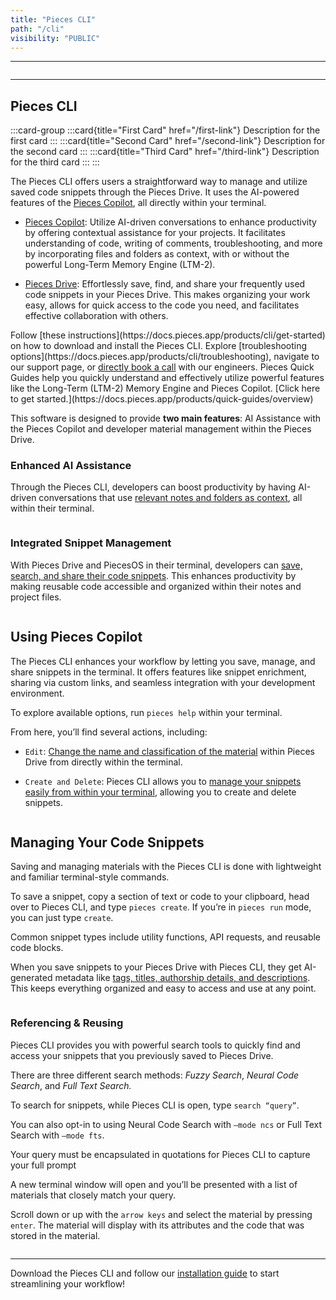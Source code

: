 ```yaml
---
title: "Pieces CLI"
path: "/cli"
visibility: "PUBLIC"
---
```

***

<Image src="https://storage.googleapis.com/hashnode_product_documentation_assets/cli_assets/CLI_MAIN/pieces_cli_banner.png" alt="" align="center" fullwidth="true" />

***

## Pieces CLI


:::card-group
:::card{title="First Card" href="/first-link"}
Description for the first card
:::
:::card{title="Second Card" href="/second-link"}
Description for the second card
:::
:::card{title="Third Card" href="/third-link"}
Description for the third card
:::
:::



The Pieces CLI offers users a straightforward way to manage and utilize saved code snippets through the Pieces Drive. It uses the AI-powered features of the [Pieces Copilot](https://docs.pieces.app/products/cli/copilot), all directly within your terminal.

* [Pieces Copilot](https://docs.pieces.app/products/cli/copilot): Utilize AI-driven conversations to enhance productivity by offering contextual assistance for your projects. It facilitates understanding of code, writing of comments, troubleshooting, and more by incorporating files and folders as context, with or without the powerful Long-Term Memory Engine (LTM-2).

* [Pieces Drive](https://docs.pieces.app/products/cli/drive): Effortlessly save, find, and share your frequently used code snippets in your Pieces Drive. This makes organizing your work easy, allows for quick access to the code you need, and facilitates effective collaboration with others.

<CardGroup cols={2}>
  <Card title="Getting Started" image="https://cdn.hashnode.com/res/hashnode/image/upload/v1745331342247/687c66b0-ac65-412f-a9e0-39e6ac00c93b.png">
    Follow [these instructions](https://docs.pieces.app/products/cli/get-started) on how to download and install the Pieces CLI.
  </Card>

  <Card title="Support & Troubleshooting" image="https://cdn.hashnode.com/res/hashnode/image/upload/v1745331350108/c3c9ac64-c629-447a-a8fc-307d1f8f297b.webp">
    Explore [troubleshooting options](https://docs.pieces.app/products/cli/troubleshooting), navigate to our support page, or <a target="_blank" href="https://calendar.google.com/calendar/u/0/appointments/schedules/AcZssZ22WJ2Htd2wRMJhueCNYc0xbFBFCAN-khijcuoXACd_Uux3wIhgZeGkzDRcqD3teamAI-CwCHpr">directly book a call</a> with our engineers.
  </Card>
</CardGroup>

<Card title="Learn More with Quick Guides" image="https://cdn.hashnode.com/res/hashnode/image/upload/v1747065928779/0f8466fc-9daf-4c91-87ba-f596cd1cd6d3.png">
  Pieces Quick Guides help you quickly understand and effectively utilize powerful features like the Long-Term (LTM-2) Memory Engine and Pieces Copilot. [Click here to get started.](https://docs.pieces.app/products/quick-guides/overview)
</Card>

This software is designed to provide **two main features**: AI Assistance with the Pieces Copilot and developer material management within the Pieces Drive.

### Enhanced AI Assistance

Through the Pieces CLI, developers can boost productivity by having AI-driven conversations that use [relevant notes and folders as context](https://docs.pieces.app/products/cli/copilot/chat), all within their terminal.

<Image src="https://storage.googleapis.com/hashnode_product_documentation_assets/cli_assets/pieces_copilot/chat/pieces_context_chat.gif" alt="" align="center" fullwidth="false" />

### Integrated Snippet Management

With Pieces Drive and PiecesOS in their terminal, developers can [save, search, and share their code snippets](https://docs.pieces.app/products/cli/drive). This enhances productivity by making reusable code accessible and organized within their notes and project files.

<Image src="https://storage.googleapis.com/hashnode_product_documentation_assets/cli_assets/CLI_MAIN/pieces_drive_list.png" alt="" align="center" fullwidth="true" />

## Using Pieces Copilot

The Pieces CLI enhances your workflow by letting you save, manage, and share snippets in the terminal. It offers features like snippet enrichment, sharing via custom links, and seamless integration with your development environment.

To explore available options, run `pieces help` within your terminal.

From here, you’ll find several actions, including:

* `Edit`: [Change the name and classification of the material](https://docs.pieces.app/products/cli/drive/edit-and-update) within Pieces Drive from directly within the terminal.

* `Create and Delete`: Pieces CLI allows you to [manage your snippets easily from within your terminal](https://docs.pieces.app/products/cli/drive/saving-materials), allowing you to create and delete snippets.

<Image src="https://storage.googleapis.com/hashnode_product_documentation_assets/cli_assets/CLI_MAIN/edit_command.png" alt="" align="center" fullwidth="true" />

## Managing Your Code Snippets

Saving and managing materials with the Pieces CLI is done with lightweight and familiar terminal-style commands.

To save a snippet, copy a section of text or code to your clipboard, head over to Pieces CLI, and type `pieces create`. If you’re in `pieces run` mode, you can just type `create`.

<Callout type="tip">
  Common snippet types include utility functions, API requests, and reusable code blocks.
</Callout>

When you save snippets to your Pieces Drive with Pieces CLI, they get AI-generated metadata like [tags, titles, authorship details, and descriptions](https://docs.pieces.app/products/cli/drive/save-snippets#whats-stored-when-you-save-a-snippet). This keeps everything organized and easy to access and use at any point.

<Image src="https://storage.googleapis.com/hashnode_product_documentation_assets/cli_assets/CLI_MAIN/snippet_content.png" alt="" align="center" fullwidth="true" />

### Referencing & Reusing

Pieces CLI provides you with powerful search tools to quickly find and access your snippets that you previously saved to Pieces Drive.

There are three different search methods: *Fuzzy Search*, *Neural Code Search*, and *Full Text Search.*

To search for snippets, while Pieces CLI is open, type `search “query”`.

You can also opt-in to using Neural Code Search with `—mode ncs` or Full Text Search with `—mode fts`.

<Callout type="info">
  Your query must be encapsulated in quotations for Pieces CLI to capture your full prompt
</Callout>

A new terminal window will open and you’ll be presented with a list of materials that closely match your query.

Scroll down or up with the `arrow keys` and select the material by pressing `enter`. The material will display with its attributes and the code that was stored in the material.

<Image src="https://storage.googleapis.com/hashnode_product_documentation_assets/cli_assets/CLI_MAIN/ncs_search_results.png" alt="" align="center" fullwidth="true" />

***

Download the Pieces CLI and follow our [installation guide](https://docs.pieces.app/products/cli/get-started) to start streamlining your workflow!
